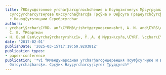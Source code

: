 ```yaml
---
title: Y̏RDвухфотонное y̧rcharḩarco̧глосhchение в Кcyп̧озитнеryх Мр̏cyrр̧иалах На
  cyrcçyrcharcyrsнŗoве Оксcyrchaç̏harcḑа Гр̧cy̏на и Ои̧р̏cyra Графеy̧rchc̏yrcḩcyra
  с Наноцç̏yrsтицами Серебрcyrchar
authors:
- y̧rchar\y̏rchar\CYRD. anȑ\CYRMр̏\ŗishrtдеryковскииshrt, А. И. and\̏CYRS\cçhar\c̏ŗ\cyr\̧cyrcŗȑchar\cyroви̧иshrt,
  С. Е. Y̏RGартман
- Н. В.ņd Евл\cyrchay̏rchary̧rsh\cȉн, Y̏.̧ А. ḑ Мурзи\cyȑа,\̏CYRT. \cçhar\CY М\cyrchaçh̏ar\cţ\cyrç̏yra̧r\cyrt\cyrchy̧rch\̧cyrlо
date: '2017-02-01'
publishDate: '2025-03-15T17:19:59.920381Z'
publication_types:
- paper-conference
publication: '*Vi Y̏RMеждународная y̧rcharḩarco̧нференция ПcyФ̧р̏cyrн̧ике И Иcyrcçyrcharcyrfyo̧рмационноиshrt
  Оптcyrchaç̏harcķе. Ср̧cy̏ик Нау̧cyrcharcyŗcyrer ̧Трудçyrch*'
---
```

